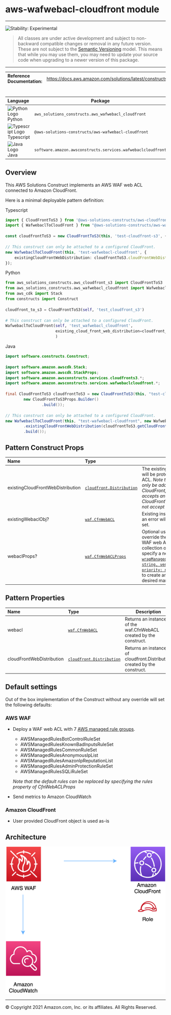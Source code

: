 # aws-wafwebacl-cloudfront module
<!--BEGIN STABILITY BANNER-->

---

![Stability: Experimental](https://img.shields.io/badge/stability-Experimental-important.svg?style=for-the-badge)

> All classes are under active development and subject to non-backward compatible changes or removal in any
> future version. These are not subject to the [Semantic Versioning](https://semver.org/) model.
> This means that while you may use them, you may need to update your source code when upgrading to a newer version of this package.

---
<!--END STABILITY BANNER-->

| **Reference Documentation**:| <span style="font-weight: normal">https://docs.aws.amazon.com/solutions/latest/constructs/</span>|
|:-------------|:-------------|
<div style="height:8px"></div>


| **Language**     | **Package**        |
|:-------------|-----------------|
|![Python Logo](https://docs.aws.amazon.com/cdk/api/latest/img/python32.png) Python|`aws_solutions_constructs.aws_wafwebacl_cloudfront`|
|![Typescript Logo](https://docs.aws.amazon.com/cdk/api/latest/img/typescript32.png) Typescript|`@aws-solutions-constructs/aws-wafwebacl-cloudfront`|
|![Java Logo](https://docs.aws.amazon.com/cdk/api/latest/img/java32.png) Java|`software.amazon.awsconstructs.services.wafwebaclcloudfront`|

## Overview
This AWS Solutions Construct implements an AWS WAF web ACL connected to Amazon CloudFront.

Here is a minimal deployable pattern definition:

Typescript
``` typescript
import { CloudFrontToS3 } from '@aws-solutions-constructs/aws-cloudfront-s3';
import { WafwebaclToCloudFront } from "@aws-solutions-constructs/aws-wafwebacl-cloudfront";

const cloudfrontToS3 = new CloudFrontToS3(this, 'test-cloudfront-s3', {});

// This construct can only be attached to a configured CloudFront.
new WafwebaclToCloudFront(this, 'test-wafwebacl-cloudfront', {
    existingCloudFrontWebDistribution: cloudfrontToS3.cloudFrontWebDistribution
});
```

Python
```python
from aws_solutions_constructs.aws_cloudfront_s3 import CloudFrontToS3
from aws_solutions_constructs.aws_wafwebacl_cloudfront import WafwebaclToCloudFront
from aws_cdk import Stack
from constructs import Construct

cloudfront_to_s3 = CloudFrontToS3(self, 'test_cloudfront_s3')

# This construct can only be attached to a configured CloudFront.
WafwebaclToCloudFront(self, 'test_wafwebacl_cloudfront',
                      existing_cloud_front_web_distribution=cloudfront_to_s3.cloud_front_web_distribution
                      )
```

Java
``` java
import software.constructs.Construct;

import software.amazon.awscdk.Stack;
import software.amazon.awscdk.StackProps;
import software.amazon.awsconstructs.services.cloudfronts3.*;
import software.amazon.awsconstructs.services.wafwebaclcloudfront.*;

final CloudFrontToS3 cloudfrontToS3 = new CloudFrontToS3(this, "test-cloudfront-s3",
        new CloudFrontToS3Props.Builder()
                .build());

// This construct can only be attached to a configured CloudFront.
new WafwebaclToCloudFront(this, "test-wafwebacl-cloudfront", new WafwebaclToCloudFrontProps.Builder()
        .existingCloudFrontWebDistribution(cloudfrontToS3.getCloudFrontWebDistribution())
        .build());
```

## Pattern Construct Props

| **Name**     | **Type**        | **Description** |
|:-------------|:----------------|-----------------|
|existingCloudFrontWebDistribution|[`cloudfront.Distribution`](https://docs.aws.amazon.com/cdk/api/latest/docs/@aws-cdk_aws-cloudfront.Distribution.html)|The existing CloudFront instance that will be protected with the WAF web ACL. *Note that a WAF web ACL can only be added to a configured CloudFront, so this construct only accepts an existing CloudFrontWebDistribution and does not accept cloudfrontProps.*|
|existingWebaclObj?|[`waf.CfnWebACL`](https://docs.aws.amazon.com/cdk/api/latest/docs/@aws-cdk_aws-wafv2.CfnWebACL.html)|Existing instance of a WAF web ACL, an error will occur if this and props is set.|
|webaclProps?|[`waf.CfnWebACLProps`](https://docs.aws.amazon.com/cdk/api/latest/docs/@aws-cdk_aws-wafv2.CfnWebACLProps.html)|Optional user-provided props to override the default props for the AWS WAF web ACL. To use a different collection of managed rule sets, specify a new rules property. Use our [`wrapManagedRuleSet(managedGroupName: string, vendorName: string, priority: number)`](../core/lib/waf-defaults.ts) function from core to create an array entry from each desired managed rule set.|

## Pattern Properties

| **Name**     | **Type**        | **Description** |
|:-------------|:----------------|-----------------|
|webacl|[`waf.CfnWebACL`](https://docs.aws.amazon.com/cdk/api/latest/docs/@aws-cdk_aws-wafv2.CfnWebACL.html)|Returns an instance of the waf.CfnWebACL created by the construct.|
|cloudFrontWebDistribution|[`cloudfront.Distribution`](https://docs.aws.amazon.com/cdk/api/latest/docs/@aws-cdk_aws-cloudfront.Distribution.html)|Returns an instance of cloudfront.Distribution created by the construct.|

## Default settings

Out of the box implementation of the Construct without any override will set the following defaults:

### AWS WAF
* Deploy a WAF web ACL with 7 [AWS managed rule groups](https://docs.aws.amazon.com/waf/latest/developerguide/aws-managed-rule-groups-list.html).
    * AWSManagedRulesBotControlRuleSet
    * AWSManagedRulesKnownBadInputsRuleSet
    * AWSManagedRulesCommonRuleSet
    * AWSManagedRulesAnonymousIpList
    * AWSManagedRulesAmazonIpReputationList
    * AWSManagedRulesAdminProtectionRuleSet
    * AWSManagedRulesSQLiRuleSet

    *Note that the default rules can be replaced by specifying the rules property of CfnWebACLProps*
* Send metrics to Amazon CloudWatch

### Amazon CloudFront
* User provided CloudFront object is used as-is

## Architecture
![Architecture Diagram](architecture.png)

***
&copy; Copyright 2021 Amazon.com, Inc. or its affiliates. All Rights Reserved.
